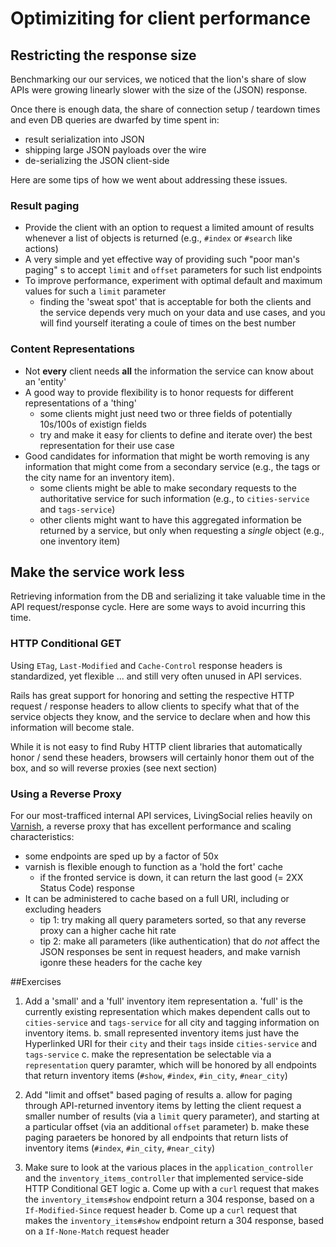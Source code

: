 # Optimiziting for client performance

## Restricting the response size
Benchmarking our our services, we noticed that the lion's share of slow APIs were growing linearly slower with the size of the (JSON) response. 

Once there is enough data, the share of connection setup / teardown times and even DB queries are dwarfed by time spent in:

* result serialization into JSON
* shipping large JSON payloads over the wire
* de-serializing the JSON client-side

Here are some tips of how we went about addressing these issues.


### Result paging

* Provide the client with an option to request a limited amount of results whenever a list of objects is returned (e.g., `#index` or `#search` like actions)
* A very simple and yet effective way of providing such "poor man's paging" s to accept `limit` and `offset` parameters for such list endpoints
* To improve performance, experiment with optimal default and maximum values for such a `limit` parameter
	* finding the 'sweat spot' that is acceptable for both the clients and the service depends very much on your data and use cases, and you will find yourself iterating a coule of times on the best number 

### Content Representations

* Not **every** client needs **all** the information the service can know about an 'entity'
* A good way to provide flexibility is to honor requests for different representations of a 'thing'
	* some clients might just need two or three fields of potentially 10s/100s of existign fields
	* try and make it easy for clients to define and iterate over) the best representation for their use case
* Good candidates for information that might be worth removing is any information that might come from a secondary service (e.g., the tags or the city name for an inventory item).
	* some clients might be able to make secondary requests to the authoritative service for such information (e.g., to `cities-service` and `tags-service`)
	* other clients might want to have this aggregated information be returned by a service, but only when requesting a *single* object (e.g., one inventory item)
	

## Make the service work less

Retrieving information from the DB and serializing it take valuable time in the API request/response cycle. Here are some ways to avoid incurring this time.

### HTTP Conditional GET
Using `ETag`, `Last-Modified` and `Cache-Control` response headers is standardized, yet flexible ... and still very often unused in API services.  

Rails has great support for honoring and setting the respective HTTP request / response headers to allow clients to specify what that of the service objects they know, and the service to declare when and how this information will become stale.

While it is not easy to find Ruby HTTP client libraries that automatically honor / send these headers, browsers will certainly honor them out of the box, and so will reverse proxies (see next section)


### Using a Reverse Proxy
For our most-trafficed internal API services, LivingSocial relies heavily on [Varnish](https://www.varnish-cache.org/), a reverse proxy that has excellent performance and scaling characteristics:

* some endpoints are sped up by a factor of 50x
* varnish is flexible enough to function as a 'hold the fort' cache
	* if the fronted service is down, it can return the last good (= 2XX Status Code) response
* It can be administered to cache based on a full URI, including or excluding headers
	* tip 1:  try making all query parameters sorted, so that any reverse proxy can a higher cache hit rate
	* tip 2: make all parameters (like authentication) that do *not* affect the JSON responses be sent in request headers, and make varnish igonre these headers for the cache key
	
##Exercises
1. Add a 'small' and a 'full' inventory item representation
	a. 'full' is the currently existing representation which makes dependent calls out to `cities-service` and `tags-service` for all city and tagging information on inventory items.
	b. small represented inventory items just have the Hyperlinked URI for their `city` and their `tags` inside `cities-service` and `tags-service`
	c. make the representation be selectable via a `representation` query paramter, which will be honored by all endpoints that return inventory items (`#show`, `#index`, `#in_city`, `#near_city`)


2. Add "limit and offset" based paging of results
	a. allow for paging through API-returned inventory items by letting the client request a smaller number of results (via a `limit` query parameter), and starting at a particular offset (via an additional `offset` parameter)
	b. make these paging paraeters be honored by all endpoints that return lists of inventory items (`#index`, `#in_city`, `#near_city`)


3. Make sure to look at the various places in the `application_controller` and the `inventory_items_controller` that implemented service-side HTTP Conditional GET logic
	a. Come up with a `curl` request that makes the `inventory_items#show` endpoint return a 304 response, based on a `If-Modified-Since` request header
	b. Come up a `curl` request that makes the `inventory_items#show` endpoint return a 304 response, based on a `If-None-Match` request header
